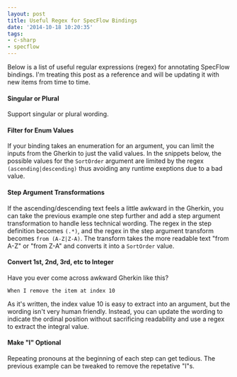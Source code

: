 ```yaml
---
layout: post
title: Useful Regex for SpecFlow Bindings
date: '2014-10-18 10:20:35'
tags:
- c-sharp
- specflow
---
```


Below is a list of useful regular expressions (regex) for annotating SpecFlow bindings. I'm treating this post as a reference and will be updating it with new items from time to time.

#### Singular or Plural

Support singular or plural wording.

<script src="https://gist.github.com/joebuschmann/4b35d619738733174332.js"></script>

<script src="https://gist.github.com/joebuschmann/aaacdf141e9b764bd6c6.js"></script>

#### Filter for Enum Values

If your binding takes an enumeration for an argument, you can limit the inputs from the Gherkin to just the valid values. In the snippets below, the possible values for the `SortOrder` argument are limited by the regex `(ascending|descending)` thus avoiding any runtime exeptions due to a bad value.

<script src="https://gist.github.com/joebuschmann/dff4197d91065e9008a8.js"></script>

<script src="https://gist.github.com/joebuschmann/316119805f84f5f0b97f.js"></script>

#### Step Argument Transformations

If the ascending/descending text feels a little awkward in the Gherkin, you can take the previous example one step further and add a step argument transformation to handle less technical wording. The regex in the step definition becomes `(.*)`, and the regex in the step argument transform becomes `from (A-Z|Z-A)`. The transform takes the more readable text "from A-Z" or "from Z-A" and converts it into a `SortOrder` value.

<script src="https://gist.github.com/joebuschmann/fedf72efd71d3b1f148d.js"></script>

#### Convert 1st, 2nd, 3rd, etc to Integer

Have you ever come across awkward Gherkin like this?
```
When I remove the item at index 10
```
As it's written, the index value 10 is easy to extract into an argument, but the wording isn't very human friendly. Instead, you can update the wording to indicate the ordinal position without sacrificing readability and use a regex to extract the integral value.

<script src="https://gist.github.com/joebuschmann/103821c6047f7109ddc1.js"></script>

<script src="https://gist.github.com/joebuschmann/a52cd96573ae4f21e240.js"></script>

#### Make "I" Optional

Repeating pronouns at the beginning of each step can get tedious. The previous example can be tweaked to remove the repetative "I"s.

<script src="https://gist.github.com/joebuschmann/3b802a916892d065693a.js"></script>

<script src="https://gist.github.com/joebuschmann/4883317c7d53cc0e80f8.js"></script>

